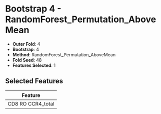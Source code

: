 # Bootstrap 4 - RandomForest_Permutation_AboveMean

- **Outer Fold**: 4
- **Bootstrap**: 4
- **Method**: RandomForest_Permutation_AboveMean
- **Fold Seed**: 48
- **Features Selected**: 1

## Selected Features

| Feature |
|---------|
| CD8 RO CCR4_total |
